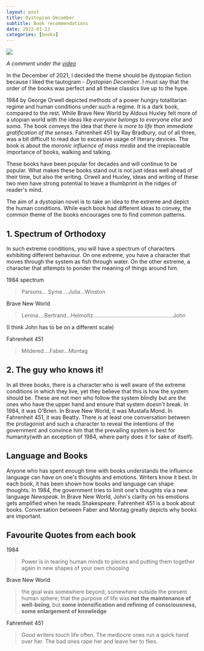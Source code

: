 ```yaml
---
layout: post
title: Dystopian December
subtitle: Book recommendations
date: 2022-01-23
categories: [books]
---
```



![](https://imgur.com/dlebKhC.png)

*A comment under the [video](https://www.youtube.com/watch?v=YMZcp0EQO2s)*

In the December of 2021, I decided the theme should be dystopian fiction because I liked the tautogram - *Dystopian December*. I must say that the order of the books was perfect and all these classics live up to the hype. 

1984 by George Orwell depicted methods of a power hungry totalitarian regime and human conditions under such a regime. It is a dark book, compared to the rest. While Brave New World by Aldous Huxley felt more of a utopian world with the ideas like *everyone belongs to everyone else* and *soma*. The book conveys the idea that *there is more to life than immediate gratification of the senses*. Fahrenheit 451 by Ray Bradbury, out of all three, was a bit difficult to read due to excessive usage of literary devices. The book is about the *moronic influence of mass media* and the irreplaceable importance of books, walking and talking. 

These books have been popular for decades and will continue to be popular. What makes these books stand out is not just ideas well ahead of their time, but also the writing. Orwell and Huxley, ideas and writing of these two men have strong potential to leave a thumbprint in the ridges of reader's mind.

The aim of a dystopian novel is to take an idea to the extreme and depict the human conditions. While each book had different ideas to convey, the common theme of the books encourages one to find common patterns. 

## 1. Spectrum of Orthodoxy

In such extreme conditions, you will have a spectrum of characters exhibiting different behaviour. On one extreme, you have a character that moves through the system as fish through water. On the other extreme, a character that attempts to ponder the meaning of things around him. 

1984 spectrum

> Parsons... Syme....Julia...Winston

Brave New World

> Lenina....Bertrand...Helmoltz....................................................John

(I think John has to be on a different scale)

Fahrenheit 451

> Mildered....Faber...Montag

## 2. The guy who knows it!

In all three books, there is a character who is well aware of the extreme conditions in which they live, yet they believe that this is how the system should be. These are not men who follow the system blindly but are the ones who have the upper hand and ensure that system doesn't break. In 1984, it was O'Brien. In Brave New World, it was Mustafa Mond. In Fahrenheit 451, it was Beatty. There is at least one conversation between the protagonist and such a character to reveal the intentions of the government and convince him that the prevailing system is best for humanity(with an exception of 1984, where party does it for sake of itself).

## Language and Books

Anyone who has spent enough time with books understands the influence language can have on one's thoughts and emotions. Writers know it best. In each book, it has been shown how books and language can shape thoughts. In 1984, the government tries to limit one's thoughts via a new language *Newspeak*. In Brave New World, John's clarity on his emotions gets amplified when he reads Shakespeare. Fahrenheit 451 is a book about books. Conversation between Faber and Montag greatly depicts why books are important.

## Favourite Quotes from each book

1984

> Power is in tearing human minds to pieces and putting them together again in new shapes of your own choosing

Brave New World

> the goal was somewhere beyond, somewhere outside the present human sphere; that the purpose of life was **not the maintenance of well-being**, but **some intensification and refining of consciousness, some enlargement of knowledge**

Fahrenheit 451

> Good writers touch life often. The mediocre ones run a quick hand over her. The bad ones rape her and leave her to flies.

